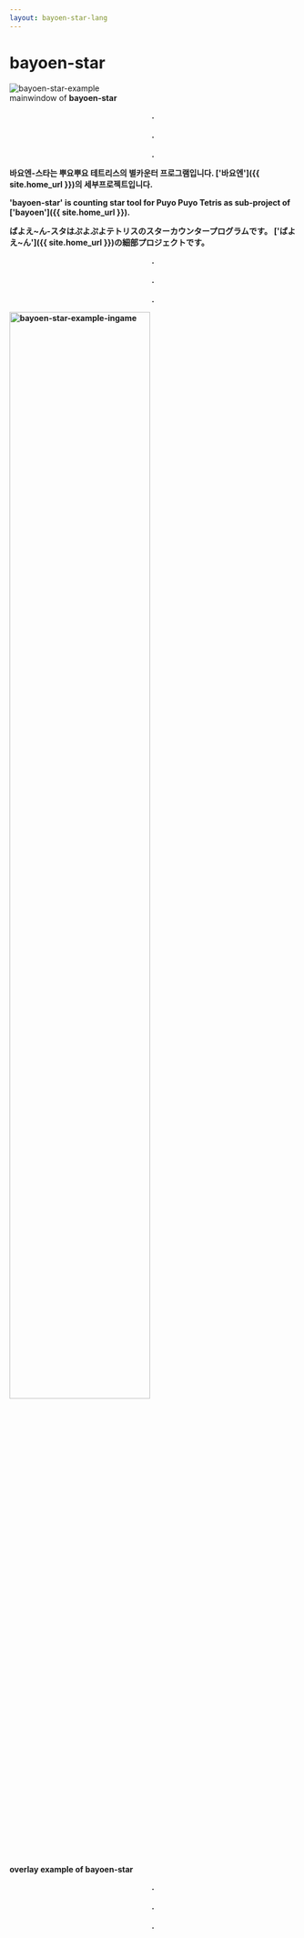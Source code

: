 ```yaml
---
layout: bayoen-star-lang
---
```


# bayoen-star

<p align="center">
    <div class="card">
        <img src="{{ site.lang_url }}/res/bayoen-star-example.png" alt="bayoen-star-example"/>
        <div><a>mainwindow of <strong>bayoen-star<strong></a></div>
    </div>
</p>

<p align="center">
.<br/><br/>
.<br/><br/>
.
</p>

**바요엔-스타**는 **뿌요뿌요 테트리스**의 별카운터 프로그램입니다. ['바요엔']({{ site.home_url }})의 세부프로젝트입니다.

**'bayoen-star'** is counting star tool for **Puyo Puyo Tetris** as sub-project of ['bayoen']({{ site.home_url }}).

**ばよえ~ん-スタ**は**ぷよぷよテトリス**のスターカウンタープログラムです。 ['ばよえ~ん']({{ site.home_url }})の細部プロジェクトです。

<p align="center">
.<br/><br/>
.<br/><br/>
.
</p>

<p align="center">
    <div class="card">
        <img src="{{ site.lang_url }}/res/bayoen-star-example-ingame-arcade.png" width="70%" alt="bayoen-star-example-ingame"/>
        <div><a>overlay example of <strong>bayoen-star<strong></a></div>        
    </div>    
</p>

<p align="center">
.<br/><br/>
.<br/><br/>
.
</p>